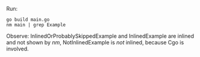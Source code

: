 Run:
```
go build main.go
nm main | grep Example
```

Observe:
InlinedOrProbablySkippedExample and InlinedExample are inlined and not shown by _nm_, NotInlinedExample is _not_ inlined, because Cgo is involved.
